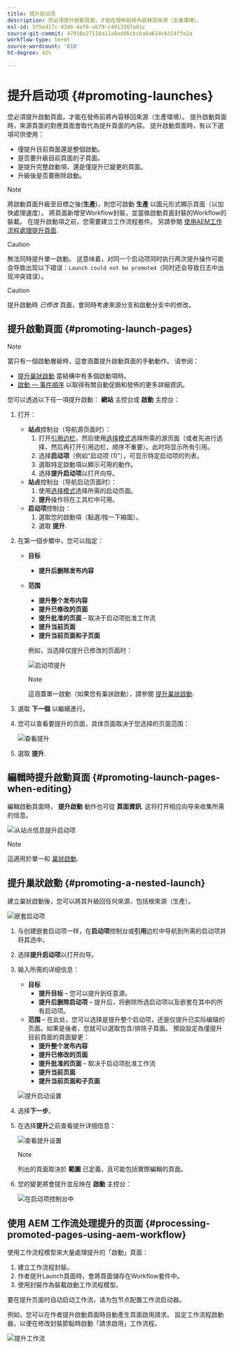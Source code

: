 ```yaml
---
title: 提升启动项
description: 您必須提升啟動頁面，才能在發佈前將內容移回來源（生產環境）。
exl-id: 5f5ed17c-43db-4ef6-ab79-c491326fa01c
source-git-commit: 47910a27118a11a8add6cbcba6a614c6314ffe2a
workflow-type: tm+mt
source-wordcount: '818'
ht-degree: 42%

---
```


# 提升启动项 {#promoting-launches}

您必須提升啟動頁面，才能在發佈前將內容移回來源（生產環境）。 提升啟動頁面時，來源頁面的對應頁面會取代為提升頁面的內容。 提升啟動頁面時，有以下選項可供使用：

* 僅提升目前頁面還是整個啟動。
* 是否要升級目前頁面的子頁面。
* 是提升完整啟動項，還是僅提升已變更的頁面。
* 升級後是否要刪除啟動。

>[!NOTE]
>
>將啟動頁面升級至目標之後(**生產**)，則您可啟動 **生產** 以圖元形式顯示頁面（以加快處理速度）。 將頁面新增至Workflow封裝，並當做啟動頁面封裝的Workflow的裝載。 在提升啟動項之前，您需要建立工作流程套件。 另請參閱 [使用AEM工作流程處理提升頁面](#processing-promoted-pages-using-aem-workflow).

>[!CAUTION]
>
>無法同時提升單一啟動。 这意味着，对同一个启动项同时执行两次提升操作可能会导致出现以下错误：`Launch could not be promoted`（同时还会导致日志中出现冲突错误）。

>[!CAUTION]
>
>提升啟動時 *已修改* 頁面，會同時考慮來源分支和啟動分支中的修改。

## 提升啟動頁面 {#promoting-launch-pages}

>[!NOTE]
>
>當只有一個啟動層級時，這會涵蓋提升啟動頁面的手動動作。 请参阅：
>
>* [提升巢狀啟動](#promoting-a-nested-launch) 當結構中有多個啟動項時。
>* [啟動 — 事件順序](/help/sites-cloud/authoring/launches/overview.md#launches-the-order-of-events) 以取得有關自動促銷和發佈的更多詳細資訊。
>


您可以透過以下任一項提升啟動： **網站** 主控台或 **啟動** 主控台：

1. 打开：
   * **站点**&#x200B;控制台（导航源页面时）：
      1. 打开[引用边栏](/help/sites-cloud/authoring/fundamentals/environment-tools.md#references)，然后使用[选择模式](/help/sites-cloud/authoring/getting-started/basic-handling.md)选择所需的源页面（或者先进行选择，然后再打开引用边栏，顺序不重要）。此时将显示所有引用。
      1. 选择&#x200B;**启动项**（例如“启动项 (1)”），可显示特定启动项的列表。
      1. 選取特定啟動項以顯示可用的動作。
      1. 选择&#x200B;**提升启动项**&#x200B;以打开向导。
   * **站点**&#x200B;控制台（导航启动页面时）：
      1. 使用[选择模式](/help/sites-cloud/authoring/getting-started/basic-handling.md)选择所需的启动页面。
      1. **提升**&#x200B;操作将在工具栏中可用。
   * **启动项**&#x200B;控制台：
      1. 選取您的啟動項（點選/按一下縮圖）。
      1. 選取 **提升**.
1. 在第一個步驟中，您可以指定：
   * **目标**
      * **提升后删除发布内容**
   * **范围**
      * **提升整个发布内容**
      * **提升已修改的页面**
      * **提升批准的页面** – 取决于启动项批准工作流
      * **提升当前页面**
      * **提升当前页面和子页面**

      例如，当选择仅提升已修改的页面时：

      ![启动项提升](/help/sites-cloud/authoring/assets/launches-promote.png)

      >[!NOTE]
      >
      >這涵蓋單一啟動（如果您有巢狀啟動），請參閱 [提升巢狀啟動](#promoting-a-nested-launch).
1. 選取 **下一個** 以繼續進行。
1. 您可以查看要提升的页面，具体页面取决于您选择的页面范围：

   ![查看提升](/help/sites-cloud/authoring/assets/launches-promote-review.png)

1. 選取 **提升**.

## 編輯時提升啟動頁面 {#promoting-launch-pages-when-editing}

編輯啟動頁面時， **提升啟動** 動作也可從 **頁面資訊**. 这将打开相应向导来收集所需的信息。

![从站点信息提升启动项](/help/sites-cloud/authoring/assets/launches-promote-page-info.png)

>[!NOTE]
>
>這適用於單一和 [巢狀啟動](#promoting-a-nested-launch).

## 提升巢狀啟動 {#promoting-a-nested-launch}

建立巢狀啟動後，您可以將其升級回任何來源，包括根來源（生產）。

![嵌套启动项](/help/sites-cloud/authoring/assets/launches-promoting-nested.png)

1. 与创建嵌套启动项一样，在&#x200B;**启动项**&#x200B;控制台或&#x200B;**引用**&#x200B;边栏中导航到所需的启动项并将其选中。
1. 选择&#x200B;**提升启动项**&#x200B;以打开向导。
1. 输入所需的详细信息：
   * **目标**
      * **提升目标** – 您可以提升到任意源。
      * **提升后删除启动项** – 提升后，将删除所选启动项以及嵌套在其中的所有启动项。
   * **范围** – 在此处，您可以选择是提升整个启动项，还是仅提升已实际编辑的页面。如果是後者，您就可以選取包含/排除子頁面。 預設設定為僅提升目前頁面的頁面變更：
      * **提升整个发布内容**
      * **提升已修改的页面**
      * **提升批准的页面** – 取决于启动项批准工作流
      * **提升当前页面**
      * **提升当前页面和子页面**

   ![提升启动设置](/help/sites-cloud/authoring/assets/launches-promote-settings.png)

1. 选择&#x200B;**下一步**。
1. 在选择&#x200B;**提升**&#x200B;之前查看提升详细信息：

   ![查看提升设置](/help/sites-cloud/authoring/assets/launches-promote-review-2.png)

   >[!NOTE]
   >
   >列出的頁面取決於 **範圍** 已定義，且可能包括實際編輯的頁面。

1. 您的變更將會提升並反映在 **啟動** 主控台：

   ![在启动项控制台中](/help/sites-cloud/authoring/assets/launches-console.png)

## 使用 AEM 工作流处理提升的页面 {#processing-promoted-pages-using-aem-workflow}

使用工作流程模型來大量處理提升的「啟動」頁面：

1. 建立工作流程封裝。
1. 作者提升Launch頁面時，會將頁面儲存在Workflow套件中。
1. 使用封裝作為裝載啟動工作流程模型。

要在提升页面时自动启动工作流，请为包节点配置工作流启动器。<!--To start a workflow automatically when pages are promoted, [configure a workflow launcher](/help/sites-administering/workflows-starting.md#workflows-launchers) for the package node.-->

例如，您可以在作者提升啟動頁面時自動產生頁面啟用請求。 設定工作流程啟動器，以便在修改封裝節點時啟動「請求啟用」工作流程。

![提升工作流](/help/sites-cloud/authoring/assets/launches-create-workflow.png)
